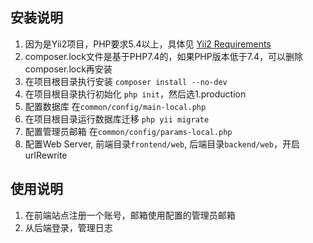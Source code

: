 ## 安装说明
1. 因为是Yii2项目，PHP要求5.4以上，具体见 [Yii2 Requirements](http://www.yiiframework.com/doc-2.0/guide-intro-yii.html#requirements-and-prerequisites)
2. composer.lock文件是基于PHP7.4的，如果PHP版本低于7.4，可以删除composer.lock再安装
3. 在项目根目录执行安装 `composer install --no-dev`
4. 在项目根目录执行初始化 `php init`，然后选1.production
5. 配置数据库 在`common/config/main-local.php`
6. 在项目根目录运行数据库迁移 `php yii migrate`
7. 配置管理员邮箱 在`common/config/params-local.php`
8. 配置Web Server, 前端目录`frontend/web`, 后端目录`backend/web`，开启urlRewrite

## 使用说明
1. 在前端站点注册一个账号，邮箱使用配置的管理员邮箱
2. 从后端登录，管理日志
